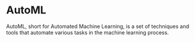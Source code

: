 # AutoML
AutoML, short for Automated Machine Learning, is a set of techniques and tools that automate various tasks in the machine learning process. 
